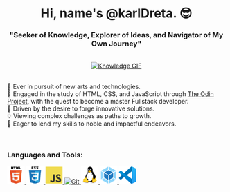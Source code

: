 <h1 align="center">Hi, name's @karlDreta. 😎</h1>
<h3 align="center">"Seeker of Knowledge, Explorer of Ideas, and Navigator of My Own Journey"</h3>
<br>
<div align="center";">
  <a href="https://giphy.com/gifs/SWoSkN6DxTszqIKEqv" target="_blank" rel="noreferrer">
    <img src="https://media.giphy.com/media/SWoSkN6DxTszqIKEqv/giphy.gif" width="550" height="180" alt="Knowledge GIF" />
  </a>
</div>
<br>
<p align="left">
  👀 Ever in pursuit of new arts and technologies.<br>
  🌱 Engaged in the study of HTML, CSS, and JavaScript through <a href="https://www.theodinproject.com/" target="_blank" rel="noreferrer">The Odin Project</a>, with the quest to become a master Fullstack developer.<br>
  🚀 Driven by the desire to forge innovative solutions.<br>
  💡 Viewing complex challenges as paths to growth.<br>
  🌟 Eager to lend my skills to noble and impactful endeavors.
</p>


<br>
<h3 align="left">Languages and Tools:</h3>
<p align="left">
  <a href="https://www.w3.org/html/" target="_blank" rel="noreferrer">
    <img src="https://raw.githubusercontent.com/devicons/devicon/master/icons/html5/html5-original-wordmark.svg" alt="HTML5" width="40" height="40"/>
  </a>
  <a href="https://www.w3schools.com/css/" target="_blank" rel="noreferrer">
    <img src="https://raw.githubusercontent.com/devicons/devicon/master/icons/css3/css3-original-wordmark.svg" alt="CSS3" width="40" height="40"/>
  </a>
  <a href="https://developer.mozilla.org/en-US/docs/Web/JavaScript" target="_blank" rel="noreferrer">
    <img src="https://raw.githubusercontent.com/devicons/devicon/master/icons/javascript/javascript-original.svg" alt="JavaScript" width="40" height="40"/>
  </a>
  <a href="https://git-scm.com/" target="_blank" rel="noreferrer">
    <img src="https://www.vectorlogo.zone/logos/git-scm/git-scm-icon.svg" alt="Git" width="40" height="40"/>
  </a>
  <a href="https://www.linux.org/" target="_blank" rel="noreferrer">
    <img src="https://raw.githubusercontent.com/devicons/devicon/master/icons/linux/linux-original.svg" alt="Linux" width="40" height="40"/>
  </a>
    <a href="https://webpack.js.org/" target="_blank" rel="noreferrer">
    <img src="https://github.com/devicons/devicon/blob/master/icons/webpack/webpack-original.svg" alt="Webpack" width="40" height="40"/>
  </a>
  <a href="https://code.visualstudio.com/" target="_blank" rel="noreferrer">
  <img src="https://github.com/devicons/devicon/blob/master/icons/vscode/vscode-original.svg" alt="VScode" width="40" height="40"/>
</a>
</p>
